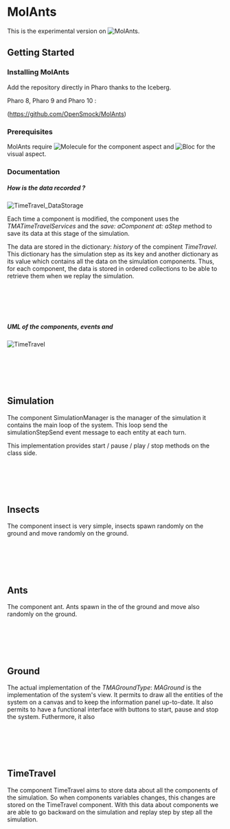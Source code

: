 # MolAnts

This is the experimental version on ![MolAnts](https://github.com/Samuel29590/MolAnts).

## Getting Started

### Installing MolAnts

Add the repository directly in Pharo thanks to the Iceberg.

Pharo 8, Pharo 9 and Pharo 10 : 

(https://github.com/OpenSmock/MolAnts)

### Prerequisites

MolAnts require ![Molecule](https://github.com/OpenSmock/Molecule) for the component aspect and ![Bloc](https://github.com/pharo-graphics/Bloc) for the visual aspect.

### Documentation

##### How is the data recorded ?

![TimeTravel_DataStorage](https://user-images.githubusercontent.com/64481702/174248508-3057c45c-e5c0-42b7-8cf9-c76935b9d547.png)

Each time a component is modified, the component uses the *TMATimeTravelServices* and the *save: aComponent at: aStep* method to save its data at this stage of the simulation.

The data are stored in the dictionary: *history* of the compinent *TimeTravel*. This dictionary has the simulation step as its key and another dictionary as its value which contains all the data on the simulation components. Thus, for each component, the data is stored in ordered collections to be able to retrieve them when we replay the simulation.

<br><br><br><br>

##### UML of the components, events and 

![TimeTravel](https://user-images.githubusercontent.com/64481702/174041805-89c3dc86-ed19-4990-b42a-bb5d27483647.png)

<br><br><br><br>

## Simulation

The component SimulationManager is the manager of the simulation it contains the main loop of the system. This loop send the simulationStepSend event message to each entity at each turn.

This implementation provides start / pause / play / stop methods on the class side.

<br><br><br><br>

## Insects

The component insect is very simple, insects spawn randomly on the ground and move randomly on the ground.

<br><br><br><br>

## Ants

The component ant. Ants spawn in the of the ground and move also randomly on the ground.

<br><br><br><br>

## Ground

The actual implementation of the *TMAGroundType*: *MAGround* is the implementation of the system's view. It permits to draw all the entities of the system on a canvas and to keep the information panel up-to-date. It also permits to have a functional interface with buttons to start, pause and stop the system.
Futhermore, it also 

<br><br><br><br>

## TimeTravel

The component TimeTravel aims to store data about all the components of the simulation. So when components variables changes, this changes are stored on the TimeTravel component.
With this data about components we are able to go backward on the simulation and replay step by step all the simulation.
